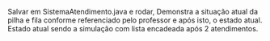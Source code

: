 Salvar em SistemaAtendimento.java e rodar,
Demonstra a situação atual da pilha e fila conforme referenciado pelo professor e após isto, o estado atual.
Estado atual sendo a simulação com lista encadeada após 2 atendimentos.
